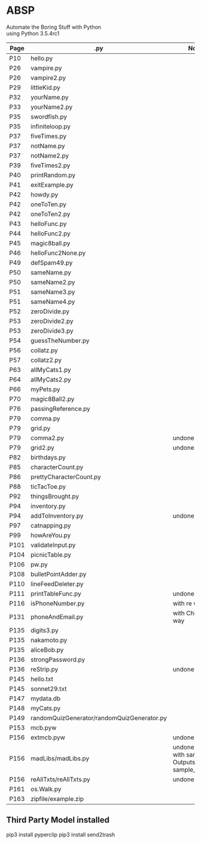 # ABSP
Automate the Boring Stuff with Python  
using Python 3.5.4rc1  

|Page|.py|Notes
|-|-|-|
|P10|hello.py|
|P26|vampire.py|
|P26|vampire2.py|
|P29|littleKid.py|
|P32|yourName.py|
|P33|yourName2.py|
|P35|swordfish.py|
|P35|infiniteloop.py|
|P37|fiveTimes.py|
|P37|notName.py|
|P37|notName2.py|
|P39|fiveTimes2.py|
|P40|printRandom.py|
|P41|exitExample.py|
|P42|howdy.py|
|P42|oneToTen.py|
|P42|oneToTen2.py|
|P43|helloFunc.py|
|P44|helloFunc2.py|
|P45|magic8ball.py|
|P46|helloFunc2None.py|
|P49|defSpam49.py|
|P50|sameName.py|
|P50|sameName2.py|
|P51|sameName3.py|
|P51|sameName4.py|
|P52|zeroDivide.py|
|P53|zeroDivide2.py|
|P53|zeroDivide3.py|
|P54|guessTheNumber.py|
|P56|collatz.py|
|P57|collatz2.py|
|P63|allMyCats1.py|
|P64|allMyCats2.py|
|P66|myPets.py|
|P70|magic8Ball2.py|
|P76|passingReference.py|
|P79|comma.py|
|P79|grid.py|
|P79|comma2.py|undone
|P79|grid2.py|undone
|P82|birthdays.py|
|P85|characterCount.py|
|P86|prettyCharacterCount.py|
|P88|ticTacToe.py|
|P92|thingsBrought.py|
|P94|inventory.py|
|P94|addToInventory.py|undone
|P97|catnapping.py|
|P99|howAreYou.py|
|P101|validateInput.py|
|P104|picnicTable.py|
|P106|pw.py|
|P108|bulletPointAdder.py|
|P110|lineFeedDeleter.py|
|P111|printTableFunc.py|undone
|P116|isPhoneNumber.py|with re way
|P131|phoneAndEmail.py|with Chinese way
|P135|digits3.py|
|P135|nakamoto.py|
|P135|aliceBob.py|
|P136|strongPassword.py|
|P136|reStrip.py|undone
|P145|hello.txt|
|P145|sonnet29.txt|
|P147|mydata.db|
|P148|myCats.py|
|P149|randomQuizGenerator/randomQuizGenerator.py|
|P153|mcb.pyw|
|P156|extmcb.pyw|undone
|P156|madLibs/madLibs.py|undone. Works with sample.txt Outputs sample_result.txt
|P156|reAllTxts/reAllTxts.py|undone
|P161|os.Walk.py|
|P163|zipfile/example.zip|
## Third Party Model installed
pip3 install pyperclip
pip3 install send2trash








